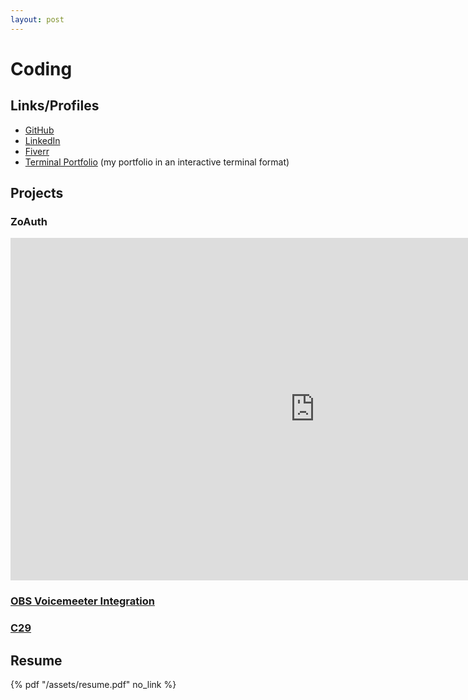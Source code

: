 ```yaml
---
layout: post
---
```

# Coding
## Links/Profiles
- [GitHub](https://github.com/Zo-Bro-23)
- [LinkedIn](https://linkedin.com/in/zobro23)
- [Fiverr](https://fiverr.com/zobro23)
- [Terminal Portfolio](https://portfolio.zohan.tech) (my portfolio in an interactive terminal format)

## Projects
### ZoAuth

<iframe width="974" height="548" src="https://www.youtube.com/embed/jWLpqkWkTiQ" title="Introducing ZoAuth" frameborder="0" allow="accelerometer; autoplay; clipboard-write; encrypted-media; gyroscope; picture-in-picture" allowfullscreen></iframe>

### [OBS Voicemeeter Integration](https://github.com/Zo-Bro-23/obs-voicemeeter-integration)

### [C29](https://github.com/Zo-Bro-23/c29)

## Resume

{% pdf "/assets/resume.pdf" no_link %}